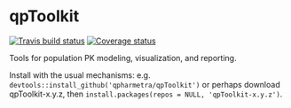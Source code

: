 # qpToolkit


<!-- badges: start -->
[![Travis build status](https://travis-ci.com/qPharmetra/qpToolkit.svg?branch=master)](https://travis-ci.com/qPharmetra/qpToolkit)
[![Coverage status](https://codecov.io/gh/qPharmetra/qpToolkit/branch/master/graph/badge.svg)](https://codecov.io/github/qPharmetra/qpToolkit?branch=master)
<!-- badges: end -->

Tools for population PK modeling, visualization, and reporting.

Install with the usual mechanisms: e.g. `devtools::install_github('qpharmetra/qpToolkit')` or perhaps download qpToolkit-x.y.z, then `install.packages(repos = NULL, 'qpToolkit-x.y.z')`.
